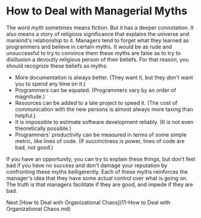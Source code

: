 # How to Deal with Managerial Myths

The word *myth* sometimes means fiction. But it has a deeper connotation. It also means a story of religious significance that explains the universe and mankind's relationship to it. Managers tend to forget what they learned as programmers and believe in certain myths. It would be as rude and unsuccessful to try to convince them these myths are false as to try to disillusion a devoutly religious person of their beliefs. For that reason, you should recognize these beliefs as myths:

- More documentation is always better. (They want it, but they don't want you to spend any time on it.)
- Programmers can be equated. (Programmers vary by an order of magnitude.)
- Resources can be added to a late project to speed it. (The cost of communication with the new persons is almost always more taxing than helpful.)
- It is impossible to estimate software development reliably. (It is not even theoretically possible.)
- Programmers' productivity can be measured in terms of some simple metric, like lines of code. (If succinctness is power, lines of code are bad, not good.)

If you have an opportunity, you can try to explain these things, but don't feel bad if you have no success and don't damage your reputation by confronting these myths belligerently. Each of these myths reinforces the manager's idea that they have some actual control over what is going on. The truth is that managers facilitate if they are good, and impede if they are bad.

Next [How to Deal with Organizational Chaos](11-How to Deal with Organizational Chaos.md)
